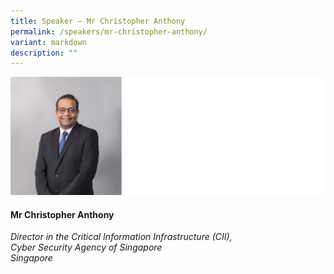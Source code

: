 ```yaml
---
title: Speaker – Mr Christopher Anthony
permalink: /speakers/mr-christopher-anthony/
variant: markdown
description: ""
---
```

![](/images/2024%20speakers/Mr__Christopher_Anthony.png)
#### **Mr Christopher Anthony**

*Director in the Critical Information Infrastructure (CII), <br>Cyber Security Agency of Singapore<br>Singapore*